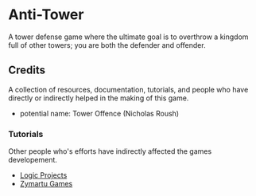 # Anti-Tower

A tower defense game where the ultimate goal is to overthrow a kingdom full of other towers;
you are both the defender and offender.


## Credits
A collection of resources, documentation, tutorials, and people who have directly or indirectly helped in the making of this game.

- potential name: Tower Offence (Nicholas Roush)

### Tutorials
Other people who's efforts have indirectly affected the games developement. 

- [Logic Projects](https://www.youtube.com/@logicprojects)
- [Zymartu Games](https://www.youtube.com/@ZymartuGames)